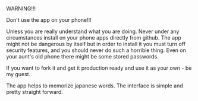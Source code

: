 WARNING!!!

Don't use the app on your phone!!!

Unless you are really understand what you are doing. 
Never under any circumstances install on your phone apps directly from github. The app might not be dangerous by itself but in order to install it you must turn off security features, and you should never do such a horrible thing. Even on your aunt's old phone there might be some stored passwords.

If you want to fork it and get it production ready and use it as your own - be my guest.

The app helps to memorize japanese words. The interface is simple and pretty straight forward. 
